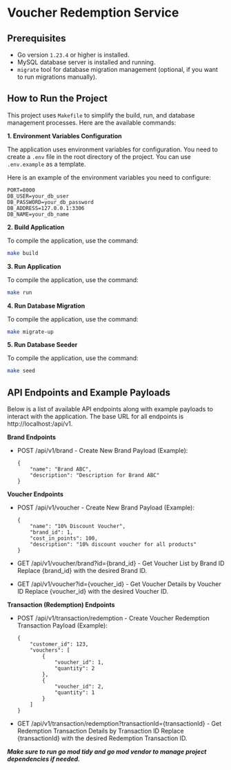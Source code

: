# Voucher Redemption Service



## Prerequisites

*   Go version `1.23.4` or higher is installed.
*   MySQL database server is installed and running.
*   `migrate` tool for database migration management (optional, if you want to run migrations manually).

## How to Run the Project

This project uses `Makefile` to simplify the build, run, and database management processes. Here are the available commands:

**1. Environment Variables Configuration**

The application uses environment variables for configuration. You need to create a `.env` file in the root directory of the project.  You can use `.env.example` as a template.

Here is an example of the environment variables you need to configure:

```env
PORT=8000
DB_USER=your_db_user
DB_PASSWORD=your_db_password
DB_ADDRESS=127.0.0.1:3306
DB_NAME=your_db_name
```

**2. Build Application**

To compile the application, use the command:

```bash
make build
```
**3. Run Application**

To compile the application, use the command:

```bash
make run
```

**4. Run Database Migration**

To compile the application, use the command:

```bash
make migrate-up
```

**5. Run Database Seeder**

To compile the application, use the command:

```bash
make seed
```

## API Endpoints and Example Payloads
Below is a list of available API endpoints along with example payloads to interact with the application. The base URL for all endpoints is http://localhost:<PORT>/api/v1.

**Brand Endpoints**

* POST /api/v1/brand - Create New Brand
Payload (Example):
    ```
    {
        "name": "Brand ABC",
        "description": "Description for Brand ABC"
    }
    ```

**Voucher Endpoints**

* POST /api/v1/voucher - Create New Brand
Payload (Example):
    ```
    {
        "name": "10% Discount Voucher",
        "brand_id": 1,
        "cost_in_points": 100,
        "description": "10% discount voucher for all products"
    }
    ```
* GET /api/v1/voucher/brand?id={brand_id} - Get Voucher List by Brand ID
Replace {brand_id} with the desired Brand ID.

* GET /api/v1/voucher?id={voucher_id} - Get Voucher Details by Voucher ID
Replace {voucher_id} with the desired Voucher ID.

**Transaction (Redemption) Endpoints**

* POST /api/v1/transaction/redemption - Create Voucher Redemption Transaction
Payload (Example):
    ```
    {
        "customer_id": 123,
        "vouchers": [
            {
                "voucher_id": 1,
                "quantity": 2
            },
            {
                "voucher_id": 2,
                "quantity": 1
            }
        ]
    }
   ```

* GET /api/v1/transaction/redemption?transactionId={transactionId} - Get Redemption Transaction Details by Transaction ID
Replace {transactionId} with the desired Redemption Transaction ID.

***Make sure to run go mod tidy and go mod vendor to manage project dependencies if needed.***

